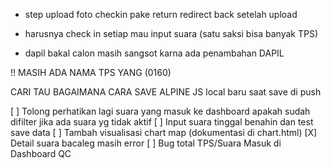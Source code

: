 - step upload foto checkin pake return redirect back setelah upload
- harusnya check in setiap mau input suara (satu saksi bisa banyak TPS)

- dapil bakal calon masih sangsot karna ada penambahan DAPIL

!! MASIH ADA NAMA TPS YANG (0160)

CARI TAU BAGAIMANA CARA SAVE ALPINE JS local baru saat save di push

[ ] Tolong perhatikan lagi suara yang masuk ke dashboard apakah sudah difilter jika ada suara yg tidak aktif
[ ] Input suara tinggal benahin dan test save data
[ ] Tambah visualisasi chart map (dokumentasi di chart.html)
[X] Detail suara bacaleg masih error
[ ] Bug total TPS/Suara Masuk di Dashboard QC